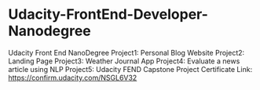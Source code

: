 # Udacity-FrontEnd-Developer-Nanodegree
Udacity Front End NanoDegree
Project1: Personal Blog Website
Project2: Landing Page
Project3: Weather Journal App
Project4: Evaluate a news article using NLP
Project5: Udacity FEND Capstone Project
Certificate Link: https://confirm.udacity.com/NSGL6V32
